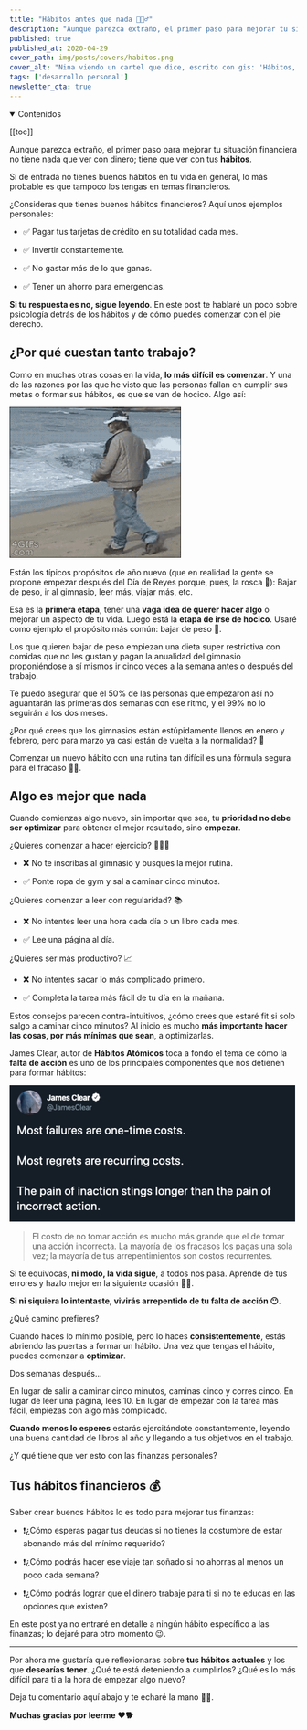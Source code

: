 ```yaml
---
title: "Hábitos antes que nada 🧘🏻‍♂️"
description: "Aunque parezca extraño, el primer paso para mejorar tu situación financiera no tiene nada que ver con dinero; tiene que ver con tus hábitos."
published: true
published_at: 2020-04-29
cover_path: img/posts/covers/habitos.png
cover_alt: "Nina viendo un cartel que dice, escrito con gis: 'Hábitos, antes que nada'."
tags: ['desarrollo personal']
newsletter_cta: true
---
```


<details open>
  <summary>
    Contenidos
  </summary>

  [[toc]]

</details>


Aunque parezca extraño, el primer paso para mejorar tu situación financiera no tiene nada que ver con dinero; tiene que ver con tus **hábitos**.

Si de entrada no tienes buenos hábitos en tu vida en general, lo más probable es que tampoco los tengas en temas financieros.

¿Consideras que tienes buenos hábitos financieros? Aquí unos ejemplos personales:

- ✅ Pagar tus tarjetas de crédito en su totalidad cada mes.

- ✅ Invertir constantemente.

- ✅ No gastar más de lo que ganas.

- ✅ Tener un ahorro para emergencias.

**Si tu respuesta es no, sigue leyendo**. En este post te hablaré un poco sobre psicología detrás de los hábitos y de cómo puedes comenzar con el pie derecho.

## ¿Por qué cuestan tanto trabajo?

Como en muchas otras cosas en la vida, **lo más difícil es comenzar**. Y una de las razones por las que he visto que las personas fallan en cumplir sus metas o formar sus hábitos, es que se van de hocico. Algo así:

![Bato cayendo de hocico](/img/posts/bato_cayendo_de_hocico.gif)

Están los típicos propósitos de año nuevo (que en realidad la gente se propone empezar después del Día de Reyes porque, pues, la rosca 🐷): Bajar de peso, ir al gimnasio, leer más, viajar más, etc.

Esa es la **primera etapa**, tener una **vaga idea de querer hacer algo** o mejorar un aspecto de tu vida. Luego está la **etapa de irse de hocico**. Usaré como ejemplo el propósito más común: bajar de peso 🍟.

Los que quieren bajar de peso empiezan una dieta super restrictiva con comidas que no les gustan y pagan la anualidad del gimnasio proponiéndose a sí mismos ir cinco veces a la semana antes o después del trabajo.

Te puedo asegurar que el 50% de las personas que empezaron así no aguantarán las primeras dos semanas con ese ritmo, y el 99% no lo seguirán a los dos meses.

¿Por qué crees que los gimnasios están estúpidamente llenos en enero y febrero, pero para marzo ya casi están de vuelta a la normalidad? 🤭

Comenzar un nuevo hábito con una rutina tan difícil es una fórmula segura para el fracaso ☝🏼.

## Algo es mejor que nada

Cuando comienzas algo nuevo, sin importar que sea, tu **prioridad no debe ser optimizar** para obtener el mejor resultado, sino **empezar**.

 ¿Quieres comenzar a hacer ejercicio?  🏃🏻‍♂️

- ❌ No te inscribas al gimnasio y busques la mejor rutina.

- ✅ Ponte ropa de gym y sal a caminar cinco minutos.

 ¿Quieres comenzar a leer con regularidad? 📚

- ❌ No intentes leer una hora cada día o un libro cada mes.

- ✅ Lee una página al día.

¿Quieres ser más productivo? 📈

- ❌ No intentes sacar lo más complicado primero.

- ✅ Completa la tarea más fácil de tu día en la mañana.

Estos consejos parecen contra-intuitivos, ¿cómo crees que estaré fit si solo salgo a caminar cinco minutos? Al inicio es mucho **más importante hacer las cosas, por más mínimas que sean**, a optimizarlas.

James Clear, autor de **Hábitos Atómicos** toca a fondo el tema de cómo la **falta de acción** es uno de los principales componentes que nos detienen para formar hábitos:

![Tweet de James Clear sobre el costo de no actuar](/img/posts/james_clear_tweet_costo_de_no_actuar.png)

> El costo de no tomar acción es mucho más grande que el de tomar una acción incorrecta. La mayoría de los fracasos los pagas una sola vez; la mayoría de tus arrepentimientos son costos recurrentes.

Si te equivocas, **ni modo, la vida sigue**, a todos nos pasa. Aprende de tus errores y hazlo mejor en la siguiente ocasión 🙌🏼.

**Si ni siquiera lo intentaste, vivirás arrepentido de tu falta de acción 😶.**

¿Qué camino prefieres?

Cuando haces lo mínimo posible, pero lo haces **consistentemente**, estás abriendo las puertas a formar un hábito. Una vez que tengas el hábito, puedes comenzar a **optimizar**.

Dos semanas después…

En lugar de salir a caminar cinco minutos, caminas cinco y corres cinco. En lugar de leer una página, lees 10. En lugar de empezar con la tarea más fácil, empiezas con algo más complicado.

**Cuando menos lo esperes** estarás ejercitándote constantemente, leyendo una buena cantidad de libros al año y llegando a tus objetivos en el trabajo.

¿Y qué tiene que ver esto con las finanzas personales?

## Tus hábitos financieros 💰

Saber crear buenos hábitos lo es todo para mejorar tus finanzas:

- ❗️¿Cómo esperas pagar tus deudas si no tienes la costumbre de estar abonando más del mínimo requerido?

- ❗¿Cómo podrás hacer ese viaje tan soñado si no ahorras al menos un poco cada semana?

- ❗️¿Cómo podrás lograr que el dinero trabaje para ti si no te educas en las opciones que existen?

En este post ya no entraré en detalle a ningún hábito específico a las finanzas; lo dejaré para otro momento 😉.

***

Por ahora me gustaría que reflexionaras sobre **tus hábitos actuales** y los que **desearías tener**. ¿Qué te está deteniendo a cumplirlos? ¿Qué es lo más difícil para ti a la hora de empezar algo nuevo?

Deja tu comentario aquí abajo y te echaré la mano 👊🏼.

**Muchas gracias por leerme ❤️🐕**
